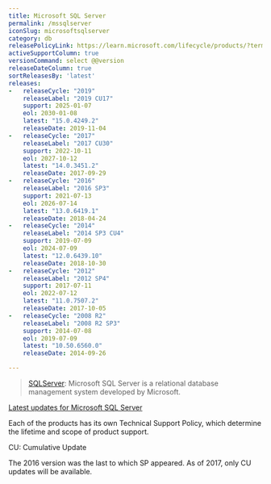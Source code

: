 ```yaml
---
title: Microsoft SQL Server
permalink: /mssqlserver
iconSlug: microsoftsqlserver
category: db
releasePolicyLink: https://learn.microsoft.com/lifecycle/products/?terms=SQL%20Server
activeSupportColumn: true
versionCommand: select @@version
releaseDateColumn: true
sortReleasesBy: 'latest'
releases:
-   releaseCycle: "2019"
    releaseLabel: "2019 CU17"
    support: 2025-01-07
    eol: 2030-01-08
    latest: "15.0.4249.2"
    releaseDate: 2019-11-04
-   releaseCycle: "2017"
    releaseLabel: "2017 CU30"
    support: 2022-10-11
    eol: 2027-10-12
    latest: "14.0.3451.2"
    releaseDate: 2017-09-29
-   releaseCycle: "2016"
    releaseLabel: "2016 SP3"
    support: 2021-07-13
    eol: 2026-07-14
    latest: "13.0.6419.1"
    releaseDate: 2018-04-24
-   releaseCycle: "2014"
    releaseLabel: "2014 SP3 CU4"
    support: 2019-07-09
    eol: 2024-07-09
    latest: "12.0.6439.10"
    releaseDate: 2018-10-30
-   releaseCycle: "2012"
    releaseLabel: "2012 SP4"
    support: 2017-07-11
    eol: 2022-07-12
    latest: "11.0.7507.2"
    releaseDate: 2017-10-05
-   releaseCycle: "2008 R2"
    releaseLabel: "2008 R2 SP3"
    support: 2014-07-08
    eol: 2019-07-09
    latest: "10.50.6560.0"
    releaseDate: 2014-09-26

---
```


>[SQLServer](https://www.microsoft.com/sql-server/): Microsoft SQL Server is a relational database management system developed by Microsoft.

[Latest updates for Microsoft SQL Server](https://learn.microsoft.com/sql/database-engine/install-windows/latest-updates-for-microsoft-sql-server)

Each of the products has its own Technical Support Policy, which determine the lifetime and scope of product support.

CU: Cumulative Update

The 2016 version was the last to which SP appeared. As of 2017, only CU updates will be available.
